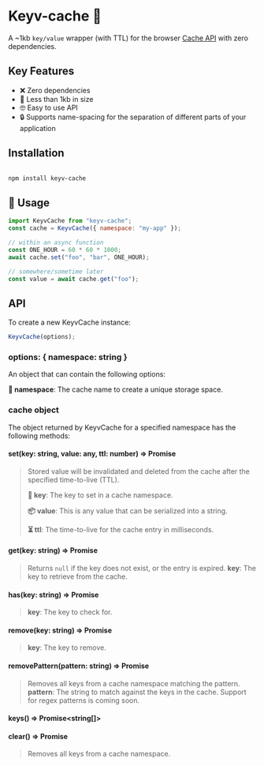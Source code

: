 # Keyv-cache 🚀

A ~1kb `key/value` wrapper (with TTL) for the browser [Cache API](https://developer.mozilla.org/en-US/docs/Web/API/Cache) with zero dependencies.

## Key Features

- ❌ Zero dependencies
- 📏 Less than 1kb in size
- 🤓 Easy to use API
- 🔒 Supports name-spacing for the separation of different parts of your application

## Installation

```bash

npm install keyv-cache

```

## 📖 Usage

```js
import KeyvCache from "keyv-cache";
const cache = KeyvCache({ namespace: "my-app" });

// within an async function
const ONE_HOUR = 60 * 60 * 1000;
await cache.set("foo", "bar", ONE_HOUR);

// somewhere/sometime later
const value = await cache.get("foo");
```

## API

To create a new KeyvCache instance:

```js
KeyvCache(options);
```

### options: { namespace: string }

An object that can contain the following options:

**🔑 namespace**: The cache name to create a unique storage space.

### cache object

The object returned by KeyvCache for a specified namespace has the following methods:

#### set(key: string, value: any, ttl: number) => Promise<void>

> Stored value will be invalidated and deleted from the cache after the specified time-to-live (TTL).
>
> **🔑 key**: The key to set in a cache namespace.
>
> **📦 value**: This is any value that can be serialized into a string.
>
> **⏳ ttl**: The time-to-live for the cache entry in milliseconds.

#### get(key: string) => Promise<any>

> Returns `null` if the key does not exist, or the entry is expired.
> **key**: The key to retrieve from the cache.

#### has(key: string) => Promise<boolean>

> **key**: The key to check for.

#### remove(key: string) => Promise<void>

> **key**: The key to remove.

#### removePattern(pattern: string) => Promise<void>

> Removes all keys from a cache namespace matching the pattern.
> **pattern**: The string to match against the keys in the cache. Support for regex patterns is coming soon.

#### keys() => Promise<string[]>

#### clear() => Promise<void>

> Removes all keys from a cache namespace.
